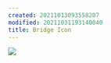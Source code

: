 ```yaml
---
created: 20211013093558207
modified: 20211031193140040
title: Bridge Icon
---
```


![](https://raw.githubusercontent.com/zubayrrr/twiki/main/bin/image.x6amy3rq6kf.png)
